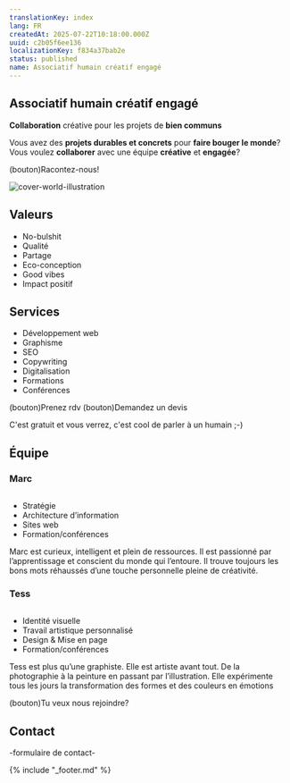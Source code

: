 ```yaml
---
translationKey: index
lang: FR
createdAt: 2025-07-22T10:18:00.000Z
uuid: c2b05f6ee136
localizationKey: f834a37bab2e
status: published
name: Associatif humain créatif engagé
---
```

## Associatif humain créatif engagé

**Collaboration** créative pour les projets de **bien communs**

Vous avez des **projets durables et concrets** pour **faire bouger le monde**?
Vous voulez **collaborer** avec une équipe **créative** et **engagée**?

(bouton)Racontez-nous!

<img src="/_images/mooka%C3%AF-cover.webp" alt="cover-world-illustration" />

## Valeurs

- No-bulshit
- Qualité
- Partage
- Eco-conception
- Good vibes
- Impact positif

## Services

- Développement web
- Graphisme
- SEO
- Copywriting
- Digitalisation
- Formations
- Conférences

(bouton)Prenez rdv
(bouton)Demandez un devis

C'est gratuit et vous verrez, c'est cool de parler à un humain ;-)

## Équipe

### Marc

<img src="/_images/IMG_7294.webp" alt="" />

- Stratégie
- Architecture d’information
- Sites web
- Formation/conférences

Marc est curieux, intelligent et plein de ressources. Il est passionné par l’apprentissage et conscient du monde qui l’entoure. Il trouve toujours les bons mots réhaussés d’une touche personnelle pleine de créativité.

### Tess

<img src="/_images/IMG_7234.webp" alt="" />

- Identité visuelle
- Travail artistique personnalisé
- Design & Mise en page
- Formation/conférences

Tess est plus qu’une graphiste. Elle est artiste avant tout. De la photographie à la peinture en passant par l’illustration. Elle expérimente tous les jours la transformation des formes et des couleurs en émotions

(bouton)Tu veux nous rejoindre?

## Contact

-formulaire de contact-

{% include "_footer.md" %}
